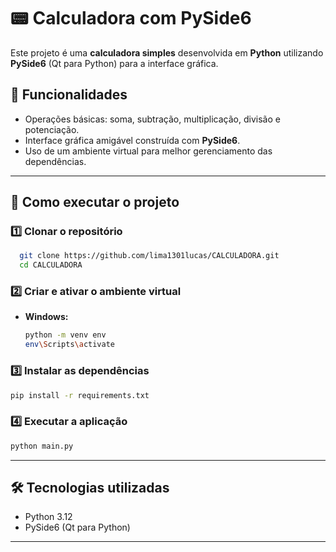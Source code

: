 # 📟 Calculadora com PySide6

Este projeto é uma **calculadora simples** desenvolvida em **Python** utilizando **PySide6** (Qt para Python) para a interface gráfica.

## 📌 Funcionalidades
- Operações básicas: soma, subtração, multiplicação, divisão e potenciação.
- Interface gráfica amigável construída com **PySide6**.
- Uso de um ambiente virtual para melhor gerenciamento das dependências.

---

## 🚀 Como executar o projeto

### 1️⃣ Clonar o repositório
```sh
  git clone https://github.com/lima1301lucas/CALCULADORA.git
  cd CALCULADORA
```
### 2️⃣ Criar e ativar o ambiente virtual
- **Windows:**
  ```sh
  python -m venv env
  env\Scripts\activate
  ```

### 3️⃣ Instalar as dependências
```sh
pip install -r requirements.txt
```

### 4️⃣ Executar a aplicação
```sh
python main.py
```

---

## 🛠 Tecnologias utilizadas
- Python 3.12
- PySide6 (Qt para Python)

---
